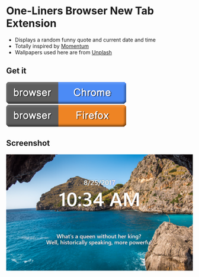 # One-Liners Browser New Tab Extension

- Displays a random funny quote and current date and time
- Totally inspired by [Momentum](https://momentumdash.com/)
- Wallpapers used here are from [Unplash](https://source.unsplash.com/)

## Get it

[![Chrome](https://raw.githubusercontent.com/antoniaelek/one-liners/master/img/button-chrome.png)](https://chrome.google.com/webstore/detail/ibccdjmfddleamjkkmemddoppdepaojp)
[![Firefox](https://raw.githubusercontent.com/antoniaelek/one-liners/master/img/button-firefox.png)](https://addons.mozilla.org/en-US/firefox/addon/one-liners/)

## Screenshot

![Screenshot](https://raw.githubusercontent.com/antoniaelek/one-liners/master/img/readme-1.png)



